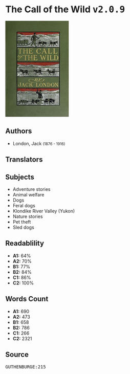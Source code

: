# The Call of the Wild <kbd>v2.0.9</kbd>

![](./cover.medium.jpg "")

## Authors


 - London, Jack <small>(1876 - 1916)</small>

## Translators



## Subjects


 - Adventure stories
 - Animal welfare
 - Dogs
 - Feral dogs
 - Klondike River Valley (Yukon)
 - Nature stories
 - Pet theft
 - Sled dogs

## Readablility


 - **A1:** 64%
 - **A2:** 70%
 - **B1:** 77%
 - **B2:** 84%
 - **C1:** 86%
 - **C2:** 100%

## Words Count


 - **A1:** 690
 - **A2:** 473
 - **B1:** 658
 - **B2:** 786
 - **C1:** 266
 - **C2:** 2321

## Source


<kbd>GUTHENBURGE:215</kbd>

